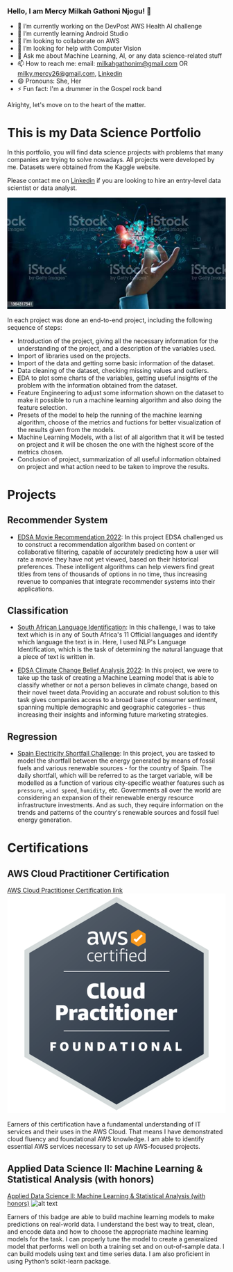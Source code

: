 ### Hello, I am Mercy Milkah Gathoni Njogu! 👋



- 🔭 I’m currently working on the DevPost AWS Health AI challenge
- 🌱 I’m currently learning Android Studio
- 👯 I’m looking to collaborate on AWS
- 🤔 I’m looking for help with Computer Vision
- 💬 Ask me about Machine Learning, AI, or any data science-related stuff
- 📫 How to reach me: email: milkahgathonim@gmail.com OR milky.mercy26@gmail.com, [Linkedin](https://www.linkedin.com/in/mercy-milkah-gathoni-673448b6/)
- 😄 Pronouns: She, Her
- ⚡ Fun fact: I'm a drummer in the Gospel rock band 

Alrighty, let's move on to the heart of the matter.

# This is my Data Science Portfolio
In this portfolio, you will find data science projects with problems that many companies are trying to solve nowadays. All projects were developed by me. Datasets were obtained from the Kaggle website.

Please contact me on [Linkedin](https://www.linkedin.com/in/mercy-milkah-gathoni-673448b6/) if you are looking to hire an entry-level data scientist or data analyst.


![alt text](data_sci.jpg)

In each project was done an end-to-end project, including the following sequence of steps:
- Introduction of the project, giving all the necessary information for the understanding of the project, and a description of the variables used.
- Import of libraries used on the projects.
- Import of the data and getting some basic information of the dataset.
- Data cleaning of the dataset, checking missing values and outliers.
- EDA to plot some charts of the variables, getting useful insights of the problem with the information obtained from the dataset.
- Feature Engineering to adjust some information shown on the dataset to make it possible to run a machine learning algorithm and also doing the feature selection.
- Presets of the model to help the running of the machine learning algorithm, choose of the metrics and fuctions for better visualization of the results given from the models.
- Machine Learning Models, with a list of all algorithm that it will be tested on project and it will be chosen the one with the highest score of the metrics chosen.
- Conclusion of project, summarization of all useful information obtained on project and what action need to be taken to improve the results.

# Projects

## Recommender System
- [EDSA Movie Recommendation 2022](https://github.com/Keltings/Movie-Recommender-Engine/tree/Gathoni): In this project EDSA challenged us to construct a recommendation algorithm based on content or collaborative filtering, capable of accurately predicting how a user will rate a movie they have not yet viewed, based on their historical preferences. These intelligent algorithms can help viewers find great titles from tens of thousands of options in no time, thus increasing revenue to companies that integrate recommender systems into their applications.

## Classification
- [South African Language Identification](https://github.com/Gathoni-Njogu/Mercy-Milkah-Gathoni-Hackathon-South-African-Language-Identification): In this challenge, I was to take text which is in any of South Africa's 11 Official languages and identify which language the text is in. Here, I used NLP's Language Identification, which is the task of determining the natural language that a piece of text is written in.

- [EDSA Climate Change Belief Analysis 2022](https://github.com/Gathoni-Njogu/classification-predict-streamlit-template): In this project, we were to take up the task of creating a Machine Learning model that is able to classify whether or not a person believes in climate change, based on their novel tweet data.Providing an accurate and robust solution to this task gives companies access to a broad base of consumer sentiment, spanning multiple demographic and geographic categories - thus increasing their insights and informing future marketing strategies. 

## Regression
- [Spain Electricity Shortfall Challenge](https://github.com/Gathoni-Njogu/EDSA_OCT21_TEAM1_Predict): In this project, you are tasked to model the shortfall between the energy generated by means of fossil fuels and various renewable sources - for the country of Spain. The daily shortfall, which will be referred to as the target variable, will be modelled as a function of various city-specific weather features such as `pressure`, `wind speed`, `humidity`, etc. Governments all over the world are considering an expansion of their renewable energy resource infrastructure investments. And as such, they require information on the trends and patterns of the country's renewable sources and fossil fuel energy generation.
# Certifications

## AWS Cloud Practitioner Certification
[AWS Cloud Practitioner Certification link](https://www.credly.com/badges/344487a8-c2bf-43ff-a1a1-b7c780d7d41f/public_url)
![alt text](aws_certified_cloud_practitioner_badge.png)

Earners of this certification have a fundamental understanding of IT services and their uses in the AWS Cloud. That means I have demonstrated cloud fluency and foundational AWS knowledge. I am able to identify essential AWS services necessary to set up AWS-focused projects.

## Applied Data Science II: Machine Learning & Statistical Analysis (with honors)
[Applied Data Science II: Machine Learning & Statistical Analysis (with honors)](https://www.credly.com/badges/e0c6875f-7763-4891-824c-1b1c4c1fca28/public_url)
![alt text](applied-data-science-ii-machine-learning-statistical-analysis-with-honors_badge.png)

Earners of this badge are able to build machine learning models to make predictions on real-world data. I understand the best way to treat, clean, and encode data and how to choose the appropriate machine learning models for the task. I can properly tune the model to create a generalized model that performs well on both a training set and on out-of-sample data. I can build models using text and time series data. I am also proficient in using Python’s scikit-learn package.



